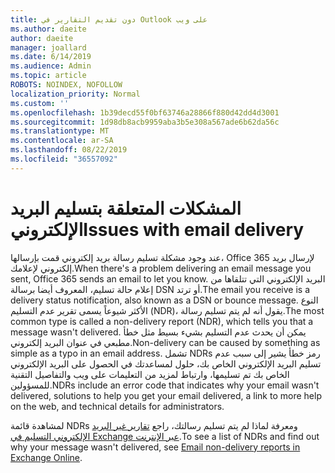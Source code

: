 ```yaml
---
title: دون تقديم التقارير في Outlook على ويب
ms.author: daeite
author: daeite
manager: joallard
ms.date: 6/14/2019
ms.audience: Admin
ms.topic: article
ROBOTS: NOINDEX, NOFOLLOW
localization_priority: Normal
ms.custom: ''
ms.openlocfilehash: 1b39decd55f0bf63746a28866f880d42dd4d3001
ms.sourcegitcommit: 1d98db8acb9959aba3b5e308a567ade6b62da56c
ms.translationtype: MT
ms.contentlocale: ar-SA
ms.lasthandoff: 08/22/2019
ms.locfileid: "36557092"
---
```

# <a name="issues-with-email-delivery"></a><span data-ttu-id="a92b2-102">المشكلات المتعلقة بتسليم البريد الإلكتروني</span><span class="sxs-lookup"><span data-stu-id="a92b2-102">Issues with email delivery</span></span>

<span data-ttu-id="a92b2-103">عند وجود مشكلة تسليم رسالة بريد إلكتروني قمت بإرسالها، Office 365 لإرسال بريد إلكتروني لإعلامك.</span><span class="sxs-lookup"><span data-stu-id="a92b2-103">When there's a problem delivering an email message you sent, Office 365 sends an email to let you know.</span></span> <span data-ttu-id="a92b2-104">البريد الإلكتروني التي تتلقاها من إعلام حالة تسليم، المعروف أيضا برسالة DSN أو ترتد.</span><span class="sxs-lookup"><span data-stu-id="a92b2-104">The email you receive is a delivery status notification, also known as a DSN or bounce message.</span></span> <span data-ttu-id="a92b2-105">النوع الأكثر شيوعاً يسمى تقرير عدم التسليم (NDR)، يقول أنه لم يتم تسليم رسالة.</span><span class="sxs-lookup"><span data-stu-id="a92b2-105">The most common type is called a non-delivery report (NDR), which tells you that a message wasn't delivered.</span></span> <span data-ttu-id="a92b2-106">يمكن أن يحدث عدم التسليم بشيء بسيط مثل خطأ مطبعي في عنوان البريد إلكتروني.</span><span class="sxs-lookup"><span data-stu-id="a92b2-106">Non-delivery can be caused by something as simple as a typo in an email address.</span></span> <span data-ttu-id="a92b2-107">تشمل NDRs رمز خطأ يشير إلى سبب عدم تسليم البريد الإلكتروني الخاص بك، حلول لمساعدتك في الحصول على البريد الإلكتروني الخاص بك تم تسليمها، وارتباط لمزيد من التعليمات على ويب والتفاصيل التقنية للمسؤولين.</span><span class="sxs-lookup"><span data-stu-id="a92b2-107">NDRs include an error code that indicates why your email wasn't delivered, solutions to help you get your email delivered, a link to more help on the web, and technical details for administrators.</span></span>

<span data-ttu-id="a92b2-108">لمشاهدة قائمة NDRs ومعرفة لماذا لم يتم تسليم رسالتك، راجع [تقارير غير البريد الإلكتروني التسليم في Exchange عبر الإنترنت](https://docs.microsoft.com/exchange/mail-flow-best-practices/non-delivery-reports-in-exchange-online/non-delivery-reports-in-exchange-online).</span><span class="sxs-lookup"><span data-stu-id="a92b2-108">To see a list of NDRs and find out why your message wasn't delivered, see [Email non-delivery reports in Exchange Online](https://docs.microsoft.com/exchange/mail-flow-best-practices/non-delivery-reports-in-exchange-online/non-delivery-reports-in-exchange-online).</span></span>